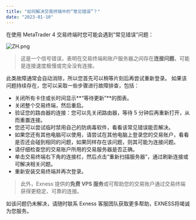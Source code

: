 ```yaml
---
title: "如何解决交易终端中的“常见错误”？"
date: "2023-01-10"
---
```


在使用 MetaTrader 4 交易终端时您可能会遇到“常见错误”问题：

![ZH.png](https://testingcf.jsdelivr.net/gh/jarlin8/OSS@main/exhelp/ZH.png)

> 这是一个信号错误，表明在交易终端和账户服务器之间存在**连接问题**，可能是连接速度极慢或完全没有连接。

此类故障通常会自动消除，所以您首先可以稍等片刻后再尝试重新登录。 如果该问题持续存在，您可以采取一些步骤进行故障排查，包括：

- 关闭所有卡住或长时间显示**“等待更新”**的图表。
- 关闭整个交易终端，然后重启。
- 验证您的路由器的连接：您可以先关闭路由器，等待 5 分钟后再重新打开，从而重置连接。
- 您还可以尝试临时禁用自己的防病毒软件，看看该常见错误能否解决。
- 如果您还有其他电脑可以使用，请尝试在其他电脑上登录您的交易账户，看看是否还会碰到相同的问题，如果同样存在该问题，则其可能为连接问题。
- 请仔细检查您的交易账户所用的交易服务器是否正确。
- 单击交易终端右下角的连接栏，然后点击“重新扫描服务器”，通过刷新连接或可解决相关问题。
- 重新安装交易终端并再次登录。

> 此外，Exness 提供的**免费 VPS 服务**或可帮助您的交易账户通过交易终端获得更稳定、可靠的连接。

如该问题仍未解决，请随时联系 Exness 客服团队获取更多帮助，EXNESS将竭诚为您服务。
